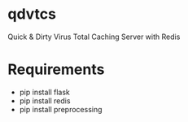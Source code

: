 # qdvtcs
Quick &amp; Dirty Virus Total Caching Server with Redis


# Requirements
- pip install flask
- pip install redis
- pip install preprocessing
